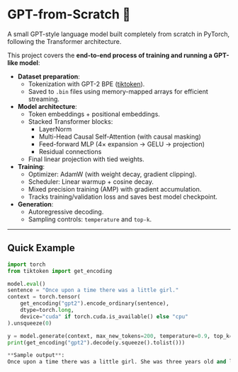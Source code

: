 # GPT-from-Scratch 🧠

A small GPT-style language model built completely from scratch in PyTorch, following the Transformer architecture.

This project covers the **end-to-end process of training and running a GPT-like model**:

- **Dataset preparation**:
  - Tokenization with GPT-2 BPE ([tiktoken](https://github.com/openai/tiktoken)).
  - Saved to `.bin` files using memory-mapped arrays for efficient streaming.
- **Model architecture**:
  - Token embeddings + positional embeddings.
  - Stacked Transformer blocks:
    - LayerNorm
    - Multi-Head Causal Self-Attention (with causal masking)
    - Feed-forward MLP (4× expansion → GELU → projection)
    - Residual connections
  - Final linear projection with tied weights.
- **Training**:
  - Optimizer: AdamW (with weight decay, gradient clipping).
  - Scheduler: Linear warmup + cosine decay.
  - Mixed precision training (AMP) with gradient accumulation.
  - Tracks training/validation loss and saves best model checkpoint.
- **Generation**:
  - Autoregressive decoding.
  - Sampling controls: `temperature` and `top-k`.

---

##  Quick Example

```python
import torch
from tiktoken import get_encoding

model.eval()
sentence = "Once upon a time there was a little girl."
context = torch.tensor(
    get_encoding("gpt2").encode_ordinary(sentence),
    dtype=torch.long,
    device="cuda" if torch.cuda.is_available() else "cpu"
).unsqueeze(0)

y = model.generate(context, max_new_tokens=200, temperature=0.9, top_k=50)
print(get_encoding("gpt2").decode(y.squeeze().tolist()))

**Sample output**:
Once upon a time there was a little girl. She was three years old and loved going to the beach. ...

